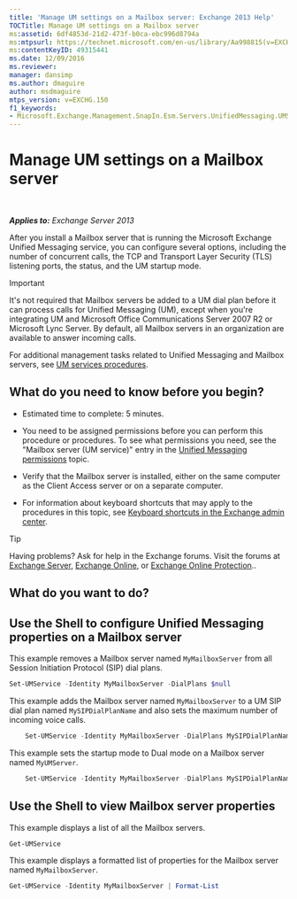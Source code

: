 ```yaml
---
title: 'Manage UM settings on a Mailbox server: Exchange 2013 Help'
TOCTitle: Manage UM settings on a Mailbox server
ms:assetid: 6df4853d-21d2-473f-b0ca-ebc996d8794a
ms:mtpsurl: https://technet.microsoft.com/en-us/library/Aa998815(v=EXCHG.150)
ms:contentKeyID: 49315441
ms.date: 12/09/2016
ms.reviewer: 
manager: dansimp
ms.author: dmaguire
author: msdmaguire
mtps_version: v=EXCHG.150
f1_keywords:
- Microsoft.Exchange.Management.SnapIn.Esm.Servers.UnifiedMessaging.UMServerPropertiesPropertyPage
---
```


# Manage UM settings on a Mailbox server

 

_**Applies to:** Exchange Server 2013_


After you install a Mailbox server that is running the Microsoft Exchange Unified Messaging service, you can configure several options, including the number of concurrent calls, the TCP and Transport Layer Security (TLS) listening ports, the status, and the UM startup mode.


> [!IMPORTANT]
> It's not required that Mailbox servers be added to a UM dial plan before it can process calls for Unified Messaging (UM), except when you're integrating UM and Microsoft Office Communications Server 2007 R2 or Microsoft Lync Server. By default, all Mailbox servers in an organization are available to answer incoming calls.



For additional management tasks related to Unified Messaging and Mailbox servers, see [UM services procedures](um-services-procedures-exchange-2013-help.md).

## What do you need to know before you begin?

  - Estimated time to complete: 5 minutes.

  - You need to be assigned permissions before you can perform this procedure or procedures. To see what permissions you need, see the "Mailbox server (UM service)" entry in the [Unified Messaging permissions](unified-messaging-permissions-exchange-2013-help.md) topic.

  - Verify that the Mailbox server is installed, either on the same computer as the Client Access server or on a separate computer.

  - For information about keyboard shortcuts that may apply to the procedures in this topic, see [Keyboard shortcuts in the Exchange admin center](keyboard-shortcuts-in-the-exchange-admin-center-2013-help.md).


> [!TIP]
> Having problems? Ask for help in the Exchange forums. Visit the forums at <A href="https://go.microsoft.com/fwlink/p/?linkid=60612">Exchange Server</A>, <A href="https://go.microsoft.com/fwlink/p/?linkid=267542">Exchange Online</A>, or <A href="https://go.microsoft.com/fwlink/p/?linkid=285351">Exchange Online Protection</A>..



## What do you want to do?

## Use the Shell to configure Unified Messaging properties on a Mailbox server

This example removes a Mailbox server named `MyMailboxServer` from all Session Initiation Protocol (SIP) dial plans.

```powershell
Set-UMService -Identity MyMailboxServer -DialPlans $null
```

This example adds the Mailbox server named `MyMailboxServer` to a UM SIP dial plan named `MySIPDialPlanName` and also sets the maximum number of incoming voice calls.

```powershell
    Set-UMService -Identity MyMailboxServer -DialPlans MySIPDialPlanName -MaxCalls 150 
```

This example sets the startup mode to Dual mode on a Mailbox server named `MyUMServer`.

```powershell
    Set-UMService -Identity MyMailboxServer -DialPlans MySIPDialPlanName -UMStartUpMode -Dual 
```

## Use the Shell to view Mailbox server properties

This example displays a list of all the Mailbox servers.

```powershell
Get-UMService
```

This example displays a formatted list of properties for the Mailbox server named `MyMailboxServer`.

```powershell
Get-UMService -Identity MyMailboxServer | Format-List
```


